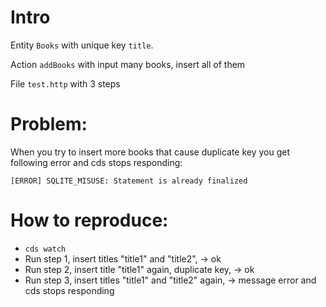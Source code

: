 # Intro

Entity `Books` with unique key `title`.

Action `addBooks` with input many books, insert all of them

File `test.http` with 3 steps


# Problem:
When you try to insert more books that cause duplicate key you get following error and cds stops responding:
```
[ERROR] SQLITE_MISUSE: Statement is already finalized
```

# How to reproduce:

- `cds watch`
- Run step 1, insert titles "title1" and "title2",  -> ok
- Run step 2, insert title "title1" again, duplicate key, -> ok
- Run step 3, insert titles "title1" and "title2" again,  -> message error and cds stops responding